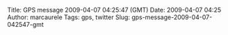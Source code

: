 Title: GPS message 2009-04-07 04:25:47 (GMT)
Date: 2009-04-07 04:25
Author: marcaurele
Tags: gps, twitter
Slug: gps-message-2009-04-07-042547-gmt

<div id="gmap_20090406_212547" class="gmap"></div><script type="text/javascript">var gmap_20090406_212547={latitude:-36.7727,longitude:175.048,date:"2009-04-07 04:25:47 GMT",message:"Seakayaking around waiheke was really great. Big waves though Ending the paddling with some freestyle in the waves!"};</script><script type="text/javascript" src="http://maps.google.com/maps?file=api&v=2&key=ABQIAAAAQAIOvERX26PIpIrh8sl_gRTtWEQBmOtJcMt1yzdnv7RWxqz1XxS_KYfmkM8Ye2Ypnzn4_F4H1HTKLQ"></script><script type="text/javascript" src="/sites/shakeyourlife.com/themes/syl_1_0/js/syl_googlemaps.js"></script></div>
